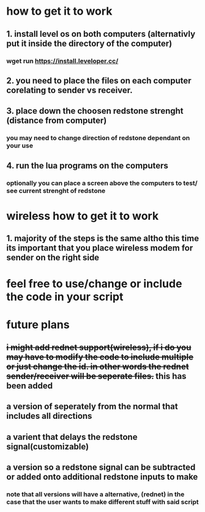 # how to get it to work 
## 1. install level os on both computers (alternativly put it inside the directory of the computer)
### wget run https://install.leveloper.cc/
## 2. you need to place the files on each computer corelating to sender vs receiver. 
## 3. place down the choosen redstone strenght (distance from computer)
### you may need to change direction of redstone dependant on your use
## 4. run the lua programs on the computers
### optionally you can place a screen above the computers to test/ see current strenght of redstone

# wireless how to get it to work
## 1. majority of the steps is the same altho this time its important that you place wireless modem for sender on the right side

# feel free to use/change or include the code in your script

# future plans
## ~~i might add rednet support(wireless), if i do you may have to modify the code to include multiple or just change the id. in other words the rednet sender/receiver will be seperate files.~~ this has been added
## a version of seperately from the normal that includes all directions
## a varient that delays the redstone signal(customizable)
## a version so a redstone signal can be subtracted or added onto additional redstone inputs to make
### note that all versions will have a alternative, (rednet) in the case that the user wants to make different stuff with said script
